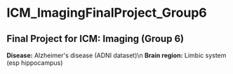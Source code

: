 # ICM_ImagingFinalProject_Group6

## Final Project for ICM: Imaging (Group 6)

**Disease:** Alzheimer's disease (ADNI dataset)\n
**Brain region:** Limbic system (esp hippocampus)
